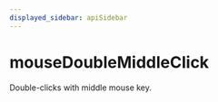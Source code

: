 ```yaml
---
displayed_sidebar: apiSidebar
---
```

# mouseDoubleMiddleClick

<span class="theme-doc-version-badge badge badge--secondary"></span>

Double-clicks with middle mouse key.

